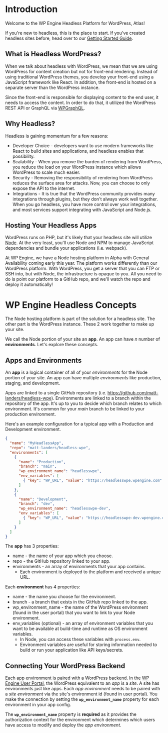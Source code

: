 # Introduction

Welcome to the WP Engine Headless Platform for WordPress, Atlas!

If you're new to headless, this is the place to start. If you've created headless sites before, head over to our [Getting Started Guide](/guides/getting-started/README.md).

## What is Headless WordPress?

When we talk about headless with WordPress, we mean that we are using WordPress for content creation but not for front-end rendering. Instead of using traditional WordPress themes, you develop your front-end using a JavaScript framework like React. In addition, the front-end is hosted on a separate server than the WordPress instance.

Since the front-end is responsible for displaying content to the end user, it needs to access the content. In order to do that, it utilized the WordPress REST API or GraphQL via [WPGraphQL](https://www.wpgraphql.com/).

## Why Headless?

Headless is gaining momentum for a few reasons:

- Developer Choice - developers want to use modern frameworks like React to build sites and applications, and headless enables that possibility.
- Scalability - When you remove the burden of rendering from WordPress, you reduce the load on your WordPress instance which allows WordPress to scale much easier.
- Security - Removing the responsibility of rendering from WordPress reduces the surface area for attacks. Now, you can choose to only expose the API to the internet.
- Integrations - It is true that the WordPress community provides many integrations through plugins, but they don't always work well together. When you go headless, you have more control over your integrations, and most services support integrating with JavaScript and Node.js.

## Hosting Your Headless Apps

WordPress runs on PHP, but it's likely that your headless site will utilize [Node](https://nodejs.org/). At the very least, you'll use Node and NPM to manage JavaScript dependencies and bundle your applications (i.e. webpack).

At WP Engine, we have a Node hosting platform in Alpha with General Availability coming early this year. The platform works differently than our WordPress platform. With WordPress, you get a server that you can FTP or SSH into, but with Node, the infrastructure is opaque to you. All you need to do is point our platform to a GitHub repo, and we'll watch the repo and deploy it automatically!

# WP Engine Headless Concepts

The Node hosting platform is part of the solution for a headless site. The other part is the WordPress instance. These 2 work together to make up your site.

We call the Node portion of your site an **app**. An app can have _n_ number of **environments**. Let's explore these concepts.

## Apps and Environments

An **app** is a logical container of all of your _environments_ for the Node portion of your site. An app can have multiple _environments_ like production, staging, and development.

Apps are linked to a single GitHub repository (i.e. https://github.com/matt-landers/headless-wpe). Environments are linked to a branch within the repository of the app. It's up to you to decide which branch relates to which environment. It's common for your _main_ branch to be linked to your production environment.

Here's an example configuration for a typical app with a Production and Development environment.

```json
{
  "name": "MyHeadlessApp",
  "repo": "matt-landers/headless-wpe",
  "environments": [
    {
      "name": "Production",
      "branch": "main",
      "wp_environment_name": "headlesswpe",
      "env_variables": [
        { "key": "WP_URL", "value": "https://headlesswpe.wpengine.com" }
      ]
    },
    {
      "name": "Development",
      "branch": "dev",
      "wp_environment_name": "headlesswpe-dev",
      "env_variables": [
        { "key": "WP_URL", "value": "https://headlesswpe-dev.wpengine.com" }
      ]
    }
  ]
}
```

The **app** has 3 properties:

- name - the name of your app which you choose.
- repo - the GitHub repository linked to your app.
- environments - an array of environments that your app contains.
  - Each environment is deployed to the platform and received a unique URL.

Each **environment** has 4 properties:

- name - the name you choose for the environment.
- branch - a branch that exists in the GitHub repo linked to the app.
- wp_environment_name - the name of the WordPress environment (found in the user portal) that you want to link to your Node environment.
- env_variables (optional) - an array of environment variables that you want to be available at build-time and runtime as OS environment variables.
  - In Node, you can access these variables with `process.env`.
  - Environment variables are useful for storing information needed to build or run your application like API keys/secrets.

## Connecting Your WordPress Backend

Each app environment is paired with a WordPress backend. In the [WP Engine User Portal](https://my.wpengine.com1), the WordPress equivalent to an _app_ is a _site_. A site has environments just like apps. Each _app environment_ needs to be paired with a _site environment_ via the site's environment id (found in user portal). You make the connection by setting the **`wp_environment_name`** property for each environment in your app config.

The **`wp_environment_name`** property is **required** as it provides the authorization context for the environment which determines which users have access to modify and deploy the _app environment_.
